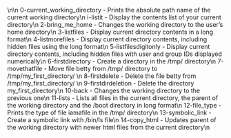 \n\n
0-current_working_directory - Prints the absolute path name of the current working directory\n
i-listit 	            - Display the contents list of your current directory\n
2-bring_me_home		    - Changes the working directory to the user’s home directory\n
3-listfiles		    - Display current directory contents in a long format\n
4-listmorefiles		    - Display current directory contents, including hidden files using the long format\n
5-listfilesdigitonly	    - Display current directory contents, including hidden files with user and group IDs displayed numerically\n
6-firstdirectory	    - Create a directory in the /tmp/ directory\n
7-movethatfile		    - Move file betty from /tmp/ directory to /tmp/my_first_directory/ \n
8-firstdelete		    - Delete the file betty from /tmp/my_first_directory/ \n
9-firstdirdeletion	    - Delete the directory my_first_directory\n
10-back			    - Changes the working directory to the previous one\n
11-lists		    - Lists all files in the current directory, the parent of the working directory and the /boot directory in long format\n
12-file_type		    - Prints the type of file iamafile in the /tmp/ directory\n
13-symbolic_link	    - Create a symbolic link with /bin/ls file\n
14-copy_html		    - Updates parent of the working directory with newer html files from the current directory\n
